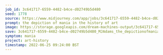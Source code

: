 ```yaml
---
job_id: 3c641717-6559-4482-b4ce-d02749b5d480
seed: 1778
source: https://www.midjourney.com/app/jobs/3c641717-6559-4482-b4ce-d02749b5d480/
prompt: the depiction of mania in the history of art
image: https://storage.googleapis.com/dream-machines-output/3c641717-6559-4482-b4ce-d02749b5d480/0_0.png
save: 3c641717-6559-4482-b4ce-d02749b5d480_MJAdams_the_depictionofmaniainthehistoryofart
symptom: mania
project: art-history
timestamp: 2022-06-25 09:24:00 BST
---
```

